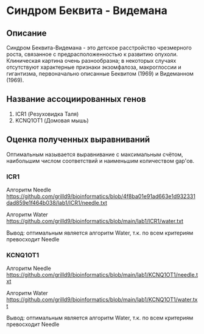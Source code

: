 # Синдром Беквита - Видемана
## Описание
Синдром Беквита-Видемана - это детское расстройство чрезмерного роста, связанное с предрасположенностью к развитию опухоли. Клиническая картина очень разнообразна; в некоторых случаях отсутствуют характерные признаки экзомфалоза, макроглоссии и гигантизма, первоначально описанные Беквитом (1969) и Видеманном (1969).
## Название ассоциированных генов
1. ICR1 (Резуховидка Таля)
2. KCNQ1OT1 (Домовая мышь)
## Оценка полученных выравниваний
Оптимальным называется выравнивание с максимальным счётом, наибольшим числом соответствий и наименьшим количеством gap'ов.
### ICR1
Алгоритм Needle
https://github.com/grilld9/bioinformatics/blob/4f8ba01e91ad663e1d932331dad859e1f464b038/lab1/ICR1/needle.txt

Алгоритм Water
https://github.com/grilld9/bioinformatics/blob/main/lab1/ICR1/water.txt

Вывод: оптимальным является алгоритм Water, т.к. по всем критериям превосходит Needle

### KCNQ1OT1

Алгоритм Needle
https://github.com/grilld9/bioinformatics/blob/main/lab1/KCNQ1OT1/needle.txt

Алгоритм Water
https://github.com/grilld9/bioinformatics/blob/main/lab1/KCNQ1OT1/water.txt

Вывод: оптимальным является алгоритм Water, т.к. по всем критериям превосходит Needle
